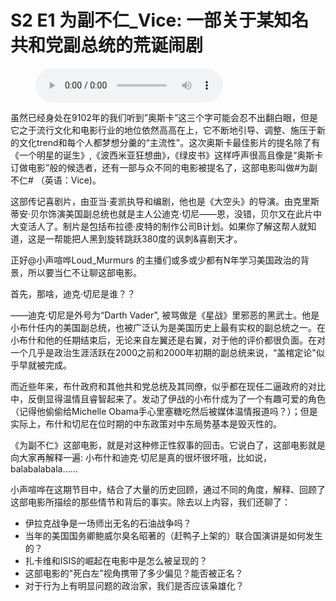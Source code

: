 # S2 E1 为副不仁_Vice: 一部关于某知名共和党副总统的荒诞闹剧

<figure>
    <figcaption></figcaption>
    <audio
        controls
        src="./audio.mp3">
            Your browser does not support the
            <code>audio</code> element.
    </audio>
</figure>

<p>虽然已经身处在9102年的我们听到”奥斯卡”这三个字可能会忍不出翻白眼，但是它之于流行文化和电影行业的地位依然高高在上，它不断地引导、调整、施压于新的文化trend和每个人都梦想分羹的“主流性&quot;。这次奥斯卡最佳影片的提名除了有《一个明星的诞生》,《波西米亚狂想曲》，《绿皮书》这样呼声很高且像是“奥斯卡订做电影”般的候选者，还有一部与众不同的电影被提名了，这部电影叫做#为副不仁# （英语：Vice)。</p>
<p>这部传记喜剧片，由亚当·麦凯执导和编剧，他也是《大空头》的导演。由克里斯蒂安·贝尔饰演美国副总统也就是主人公迪克·切尼——恩，没错，贝尔又在此片中大变活人了。制片是包括布拉德·皮特的制作公司B计划。如果你了解这帮人就知道，这是一帮能把人黑到旋转跳跃380度的讽刺&amp;喜剧天才。</p>
<p>正好@小声喧哗Loud_Murmurs 的主播们或多或少都有N年学习美国政治的背景，所以要当仁不让聊这部电影。</p>
<p>首先，那啥，迪克·切尼是谁？？</p>
<p>––––迪克·切尼是外号为“Darth Vader”, 被骂做是《星战》里邪恶的黑武士。他是小布什任内的美国副总统，也被广泛认为是美国历史上最有实权的副总统之一。在小布什和他的任期结束后，无论来自左翼还是右翼，对于他的评价都很负面。在对一个几乎是政治生涯活跃在2000之前和2000年初期的副总统来说，“盖棺定论&quot;似乎早就被完成。</p>
<p>而近些年来，布什政府和其他共和党总统及其同僚，似乎都在现任二逼政府的对比中，反倒显得温情且睿智起来了。发动了伊战的小布什成为了一个有趣可爱的角色（记得他偷偷给Michelle Obama手心里塞糖吃然后被媒体温情报道吗？）；但是实际上，布什和切尼在位时期的中东政策对中东局势基本是毁灭性的。</p>
<p>《为副不仁》这部电影，就是对这种修正性叙事的回击。它说白了，这部电影就是向大家再解释一遍: 小布什和迪克·切尼是真的很坏很坏哦，比如说，balabalabala……</p>
<p>小声喧哗在这期节目中，结合了大量的历史回顾，通过不同的角度，解释、回顾了这部电影所描绘的那些情节和背后的事实。除去以上内容，我们还聊了：</p>
<div class="block-list"><ul>
<li>伊拉克战争是一场师出无名的石油战争吗？</li>
<li>当年的美国国务卿鲍威尔臭名昭著的（赶鸭子上架的）联合国演讲是如何发生的？</li>
<li>扎卡维和ISIS的崛起在电影中是怎么被呈现的？</li>
<li>这部电影的&quot;死白左”视角携带了多少偏见？能否被正名？</li>
<li>对于行为上有明显问题的政治家，我们是否应该枭雄化？</li>
</ul>
</div>
